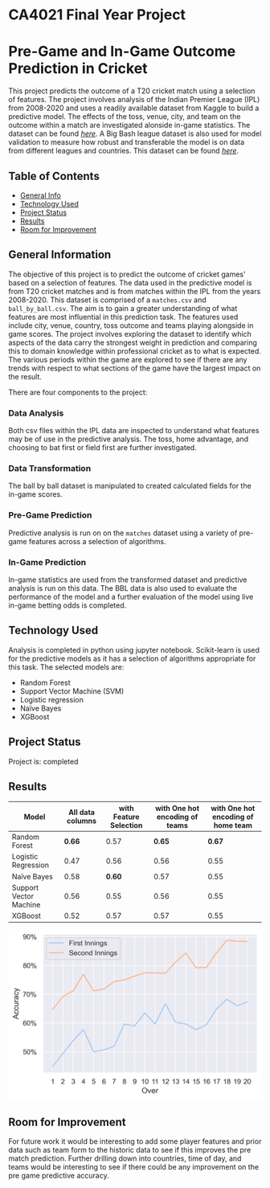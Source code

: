 # CA4021 Final Year Project




<!-- #region -->

# Pre-Game and In-Game Outcome Prediction in Cricket

This project predicts the outcome of a T20 cricket match using a selection of features. The project involves analysis of the Indian Premier League (IPL) from 2008-2020 and uses a readily available dataset from Kaggle to build a predictive model. The effects of the toss, venue, city, and team on the outcome within a match are investigated alonside in-game statistics. The dataset can be found [_here_](https://www.kaggle.com/patrickb1912/ipl-complete-dataset-20082020?select=IPL+Matches+2008-2020.csv). A Big Bash league dataset is also used for model validation to measure how robust and transferable the model is on data from different leagues and countries. This dataset can be found [_here_](https://www.kaggle.com/datasets/patrickb1912/big-bash-league-complete-dataset-20112019).

## Table of Contents
* [General Info](#general-information)
* [Technology Used](#technology-used)
* [Project Status](#project-status)
* [Results](#results)
* [Room for Improvement](#room-for-improvement)


## General Information
The objective of this project is to predict the outcome of cricket games' based on a selection of features. The data used in the predictive model is from T20 cricket matches and is from matches within the IPL from the years 2008-2020. This dataset is comprised of a `matches.csv` and `ball_by_ball.csv`. The aim is to gain a greater understanding of what features are most influential in this prediction task. The features used include city, venue, country, toss outcome and teams playing alongside in game scores. The project involves exploring the dataset to identify which aspects of the data carry the strongest weight in prediction and comparing this to domain knowledge within professional cricket as to what is expected. The various periods within the game are explored to see if there are any trends with respect to what sections of the game have the largest impact on the result. 

There are four components to the project:

### Data Analysis
Both csv files within the IPL data are inspected to understand what features may be of use in the predictive analysis. The toss, home advantage, and choosing to bat first or field first are further investigated.

### Data Transformation
The ball by ball dataset is manipulated to created calculated fields for the in-game scores.

### Pre-Game Prediction
Predictive analysis is run on on the `matches` dataset using a variety of pre-game features across a selection of algorithms. 

### In-Game Prediction
In-game statistics are used from the transformed dataset and predictive analysis is run on this data. The BBL data is also used to evaluate the performance of the model and a further evaluation of the model using live in-game betting odds is completed.

## Technology Used
Analysis is completed in python using jupyter notebook. Scikit-learn is used for the predictive models as it has a selection of algorithms appropriate for this task. The selected models are:
- Random Forest
- Support Vector Machine (SVM)
- Logistic regression
- Naïve Bayes
- XGBoost



## Project Status
Project is: completed

## Results

| Model                  |    All data columns  | with Feature Selection | with One hot encoding of teams       | with One hot encoding of home team|
| ---------------------  | ------------- | ------------------- | ------------------- | ------------------------------|
|Random Forest           |   **0.66**    |        0.57         |       **0.65**      |  **0.67**  |
|Logistic Regression     |     0.47      |        0.56         |       0.56          | 0.55|
|Naïve Bayes             |     0.58      |      **0.60**       |       0.57          | 0.55 |
|Support Vector Machine  |     0.56      |        0.55         |       0.56          | 0.55 |
|XGBoost                 |     0.52      |        0.57         |       0.57          | 0.55 |


<img src="in_game_live_pred_advanced.png" width="700">

## Room for Improvement
For future work it would be interesting to add some player features and prior data such as team form to the historic data to see if this improves the pre match prediction. Further drilling down into countries, time of day, and teams would be interesting to see if there could be any improvement on the pre game predictive accuracy.


<!-- #endregion -->

```python

```
